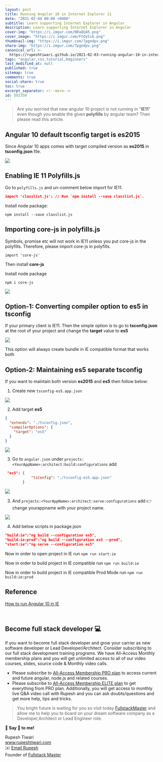 ```yaml
---
layout: post
title: Running Angular 10 in Internet Explorer 11
date: "2021-02-04 00:00 +0000"
subtitle: Learn supporting Internet Explorer in Angular
description: Learn supporting Internet Explorer in Angular
cover-img: "https://i.imgur.com/NRaQUA5.png"
cover_image: "https://i.imgur.com/FtOy5i6.png"
thumbnail-img: "https://i.imgur.com/7pgedpv.png"
share-img: "https://i.imgur.com/7pgedpv.png"
canonical_url: >-
  https://rupeshtiwari.github.io/2021-02-03-running-angular-10-in-internet-explorer-11-date-2021-02-04/
tags: "angular,css,tutorial,beginners"
last_modified_at: null
published: true
sitemap: true
comments: true
social-share: true
toc: true
excerpt_separator: <!--more-->
id: 592350
---
```


> Are you worried that new angular 10 project is not running in "**IE11**" even
> though you enable the given **polyfills** by angular team? Then please read
> this article.

## Angular 10 default tsconfig target is es2015

Since Angular 10 apps comes with target compiled version as **es2015** in
**tsconfig.json** file.

![](https://i.imgur.com/jUUlN7X.png)

## Enabling IE 11 Polyfills.js

Go to `polyfills.js` and un-comment below import for IE11.

```json
import 'classlist.js'; // Run `npm install --save classlist.js`.
```

Install node package:

```shell
npm install --save classlist.js
```

## Importing core-js in polyfills.js

Symbols, promise etc will not work in IE11 unless you put core-js in the
polyfills. Therefore, please import core-js in polyfills.

`import 'core-js'`

Then install **core-js**

Install node package

```shell
npm i core-js
```

![](https://i.imgur.com/9BNqBLr.png)

## Option-1: Converting compiler option to es5 in tsconfig

If your primary client is IE11. Then the simple option is to go to
**tsconfig.json** at the root of your project and change the **target** value to
**es5**

![](https://i.imgur.com/soe3snm.png)

This option will always create bundle in IE compatible format that works both

## Option-2: Maintaining es5 separate tsconfig

If you want to maintain both version **es2015** and **es5** then follow below:

1. Create new `tsconfig-es5.app.json`

![](https://i.imgur.com/BQlp9dx.png)

2. Add target **es5**

```json
{
  "extends": "./tsconfig.json",
  "compilerOptions": {
    "target": "es5"
  }
}
```

![](https://i.imgur.com/0fq8KaZ.png)

3. Go to `angular.json` under
   `projects:<YourAppName>:architect:build:configurations` add

```json
 "es5": {
            "tsConfig": "./tsconfig-es5.app.json"
        }
```

![](https://i.imgur.com/II1GeDj.png)

3. And `projects:<YourAppName>:architect:serve:configurations` add 👉 change
   yourappname with your project name.

![](https://i.imgur.com/ZFf99iB.png)

4. Add below scripts in package.json

```json
"build:ie":"ng build --configuration es5",
"build:ie:prod":"ng build --configuration es5 --prod",
"start:ie":"ng serve --configuration es5"

```

Now in order to open project in IE run `npm run start:ie`

Now in order to build project in IE compatible run `npm run build:ie`

Now in order to build project in IE compatible Prod Mode run
`npm run build:ie:prod`

## Reference

[How to run Angular 10 in IE](https://stackoverflow.com/questions/56379067/how-do-i-support-internet-explorer-in-an-angular-8-application)

<br/>

## Become full stack developer 💻

If you want to become full stack developer and grow your carrier as new software
developer or Lead Developer/Architect. Consider subscribing to our full stack
development training programs. We have All-Access Monthly membership plans and
you will get unlimited access to all of our video courses, slides, source code &
Monthly video calls.

- Please subscribe to
  [All-Access Membership PRO plan](https://www.fullstackmaster.net/pro) to
  access current and future angular, node.js and related courses.
- Please subscribe to
  [All-Access Membership ELITE plan](https://www.fullstackmaster.net/elite) to
  get everything from PRO plan. Additionally, you will get access to monthly
  live Q&A video call with Rupesh and you can ask doubts/questions and get more
  help, tips and tricks.

> You bright future is waiting for you so visit today
> [FullstackMaster](www.fullstackmaster.net) and allow me to help you to board
> on your dream software company as a Developer,Architect or Lead Engineer role.

**💖 Say 👋 to me!**

<div> 
Rupesh Tiwari </div><div>
<a href="https://www.rupeshtiwari.com"> www.rupeshtiwari.com</a> </div><div>
✉️ <a href="mailto:fullstackmaster1@gmail.com?subject=Hi"> Email Rupesh</a> </div><div>
Founder of <a href="https://www.fullstackmaster.net"> Fullstack Master</a></div><div>
</div>
